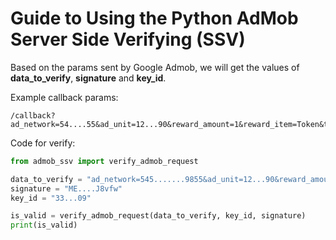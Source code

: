 # Guide to Using the Python AdMob Server Side Verifying (SSV)

Based on the params sent by Google Admob, we will get the values ​​of **data_to_verify**, **signature** and **key_id**.

Example callback params:
```
/callback?ad_network=54....55&ad_unit=12...90&reward_amount=1&reward_item=Token&timestamp=17....37&transaction_id=12...89&user_id=12..21&signature=ME....J8vfw&key_id=33...09
```

Code for verify:
```python
from admob_ssv import verify_admob_request

data_to_verify = "ad_network=545.......9855&ad_unit=12...90&reward_amount=1&reward_item=Token&timestamp=17...73&transaction_id=12...89&user_id=12..21"
signature = "ME....J8vfw"
key_id = "33...09"

is_valid = verify_admob_request(data_to_verify, key_id, signature)
print(is_valid)
```
